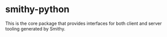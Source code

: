 # smithy-python

This is the core package that provides interfaces for both client and server
tooling generated by Smithy.